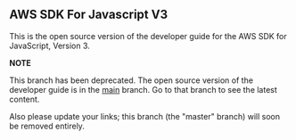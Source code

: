 ## AWS SDK For Javascript V3

This is the open source version of the developer guide for the AWS SDK for JavaScript, Version 3.

**NOTE**

This branch has been deprecated. The open source version of the developer guide is in the [main](https://github.com/awsdocs/aws-sdk-for-javascript-v3/tree/main) branch. Go to that branch to see the latest content.

Also please update your links; this branch (the "master" branch) will soon be removed entirely.
